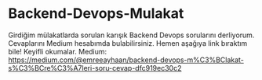 # Backend-Devops-Mulakat
Girdiğim mülakatlarda sorulan karışık Backend Devops sorularını derliyorum. Cevaplarını Medium hesabımda bulabilirsiniz. Hemen aşağıya link bıraktım bile! Keyifli okumalar.
Medium: https://medium.com/@emreeayhaan/backend-devops-m%C3%BClakat-s%C3%BCre%C3%A7leri-soru-cevap-dfc919ec30c2
